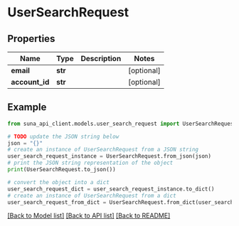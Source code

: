 # UserSearchRequest


## Properties

Name | Type | Description | Notes
------------ | ------------- | ------------- | -------------
**email** | **str** |  | [optional] 
**account_id** | **str** |  | [optional] 

## Example

```python
from suna_api_client.models.user_search_request import UserSearchRequest

# TODO update the JSON string below
json = "{}"
# create an instance of UserSearchRequest from a JSON string
user_search_request_instance = UserSearchRequest.from_json(json)
# print the JSON string representation of the object
print(UserSearchRequest.to_json())

# convert the object into a dict
user_search_request_dict = user_search_request_instance.to_dict()
# create an instance of UserSearchRequest from a dict
user_search_request_from_dict = UserSearchRequest.from_dict(user_search_request_dict)
```
[[Back to Model list]](../README.md#documentation-for-models) [[Back to API list]](../README.md#documentation-for-api-endpoints) [[Back to README]](../README.md)


